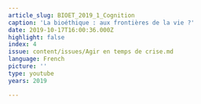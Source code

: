 ```yaml
---
article_slug: BIOET_2019_1_Cognition
caption: 'La bioéthique : aux frontières de la vie ?'
date: 2019-10-17T16:00:36.000Z
highlight: false
index: 4
issue: content/issues/Agir en temps de crise.md
language: French
picture: ''
type: youtube
years: 2019

---
```


